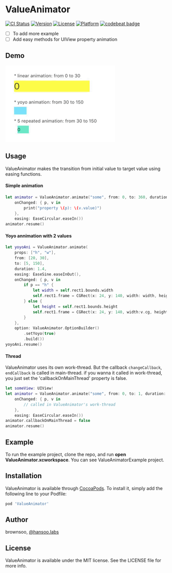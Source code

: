 # ValueAnimator

[![CI Status](http://img.shields.io/travis/brownsoo/ValueAnimator.svg?style=flat)](https://travis-ci.org/brownsoo/ValueAnimator)
[![Version](https://img.shields.io/cocoapods/v/ValueAnimator.svg?style=flat)](http://cocoapods.org/pods/ValueAnimator)
[![License](https://img.shields.io/cocoapods/l/ValueAnimator.svg?style=flat)](http://cocoapods.org/pods/ValueAnimator)
[![Platform](https://img.shields.io/cocoapods/p/ValueAnimator.svg?style=flat)](http://cocoapods.org/pods/ValueAnimator)
[![codebeat badge](https://codebeat.co/badges/ffe86bc0-24d9-4c1d-993c-274d8f803eb5)](https://codebeat.co/projects/github-com-brownsoo-valueanimator-master)

- [ ] To add more example
- [ ] Add easy methods for UIView property animation

## Demo

![Demo for UIView animation](value-animator-example.gif)

## Usage

ValueAnimator makes the transition from initial value to target value using easing functions.

#### Simple animation

```swift
let animator = ValueAnimator.animate("some", from: 0, to: 360, duration: 1.0,
    onChanged: { p, v in 
        print("property \(p): \(v.value)")
    },
    easing: EaseCircular.easeIn())
animator.resume()
```

#### Yoyo annimation with 2 values

```swift
let yoyoAni = ValueAnimator.animate(
    props: ["h", "w"], 
    from: [20, 30], 
    to: [5, 150], 
    duration: 1.4, 
    easing: EaseSine.easeInOut(), 
    onChanged: { p, v in
        if p == "h" {
            let width = self.rect1.bounds.width
            self.rect1.frame = CGRect(x: 24, y: 140, width: width, height:v.cg)
        } else {
            let height = self.rect1.bounds.height
            self.rect1.frame = CGRect(x: 24, y: 140, width:v.cg, height: height)
        }
    }, 
    option: ValueAnimator.OptionBuilder()
        .setYoyo(true)
        .build())
yoyoAni.resume()
```


#### Thread

ValueAnimator uses its own work-thread. But the callback `changeCallback`, `endCallback` is called in main-thread. if you wanna it called in work-thread, you just set the 'callbackOnMainThread' property is false.

```swift
let someView: UIView!
let animator = ValueAnimator.animate("some", from: 0, to: 1, duration: 1.0,
    onChanged: { p, v in 
        // called in ValueAnimator's work-thread
    },
    easing: EaseCircular.easeIn())
animator.callbackOnMainThread = false
animator.resume()
```

## Example

To run the example project, clone the repo, and run **open ValueAnimator.xcworkspace**. 
You can see ValueAnimatorExample project.

## Installation

ValueAnimator is available through [CocoaPods](http://cocoapods.org). To install
it, simply add the following line to your Podfile:

```ruby
pod 'ValueAnimator'
```

## Author

brownsoo, [@hansoo.labs](https://twitter.com/hansoolabs)

## License

ValueAnimator is available under the MIT license. See the LICENSE file for more info.
